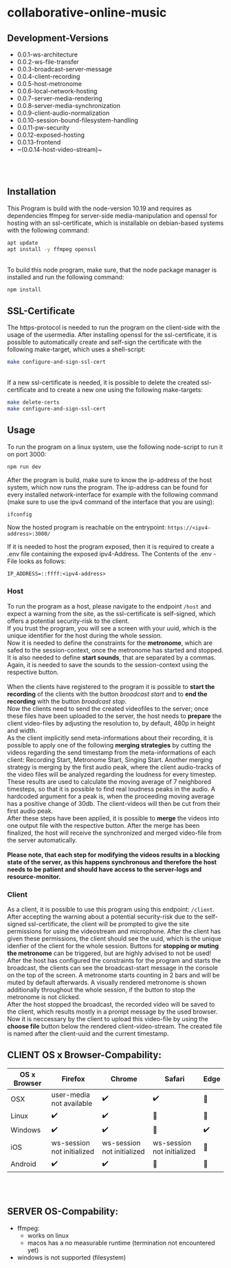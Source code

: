 # collaborative-online-music

## Development-Versions
* 0.0.1-ws-architecture
* 0.0.2-ws-file-transfer
* 0.0.3-broadcast-server-message
* 0.0.4-client-recording
* 0.0.5-host-metronome
* 0.0.6-local-network-hosting
* 0.0.7-server-media-rendering
* 0.0.8-server-media-synchronization
* 0.0.9-client-audio-normalization
* 0.0.10-session-bound-filesystem-handling
* 0.0.11-pw-security
* 0.0.12-exposed-hosting
* 0.0.13-frontend
* ~(0.0.14-host-video-stream)~

<br><br>

## Installation
This Program is build with the node-version 10.19 and requires as dependencies ffmpeg for server-side media-manipulation and openssl for hosting with an ssl-certificate, which is installable on debian-based systems with the following command:
```bash
apt update
apt install -y ffmpeg openssl
```
\
To build this node program, make sure, that the node package manager is installed and run the following command:
```bash
npm install
```

## SSL-Certificate
The https-protocol is needed to run the program on the client-side with the usage of the usermedia. After installing openssl for the ssl-certificate, it is possible to automatically create and self-sign the certificate with the following make-target, which uses a shell-script:
```bash
make configure-and-sign-ssl-cert
```
\
If a new ssl-certificate is needed, it is possible to delete the created ssl-certificate and to create a new one using the following make-targets:
```bash
make delete-certs
make configure-and-sign-ssl-cert
```

## Usage
To run the program on a linux system, use the following node-script to run it on port 3000:
```bash
npm run dev
```
After the program is build, make sure to know the ip-address of the host system, which now runs the program. The ip-address can be found for every installed network-interface for example with the following command (make sure to use the ipv4 command of the interface that you are using):
```bash
ifconfig
```
Now the hosted program is reachable on the entrypoint:
`https://<ipv4-address>:3000/`

If it is needed to host the program exposed, then it is required to create a .env file containing the exposed ipv4-Address.
The Contents of the .env -File looks as follows:
```
IP_ADDRESS=::ffff:<ipv4-address>
```

### Host
To run the program as a host, please navigate to the endpoint `/host` and expect a warning from the site, as the ssl-certificate is self-signed, which offers a potential security-risk to the client. \
If you trust the program, you will see a screen with your uuid, which is the unique identifier for the host during the whole session. \
Now it is needed to define the constraints for the **metronome**, which are safed to the session-context, once the metronome has started and stopped. It is also needed to define **start sounds**, that are separated by a commas. Again, it is needed to save the sounds to the session-context using the respective button. 
<br><br>
When the clients have registered to the program it is possible to **start the recording** of the clients with the button *broadcast start* and to **end the recording** with the button *broadcast stop*.\
Now the clients need to send the created videofiles to the server; once these files have been uploaded to the server, the host needs to **prepare** the client video-files by adjusting the resolution to, by default, 480p in height and width.\
As the client implicitly send meta-informations about their recording, it is possible to apply one of the following **merging strategies** by cutting the videos regarding the send timestamp from the meta-informations of each client: Recording Start, Metronome Start, Singing Start. Another merging strategy is merging by the first audio peak, where the client audio-tracks of the video files will be analyzed regarding the loudness for every timestep. These results are used to calculate the moving average of 7 neighbored timesteps, so that it is possible to find real loudness peaks in the audio. A hardcoded argument for a peak is, when the proceeding moving average has a positive change of 30db. The client-videos will then be cut from their first audio peak.\
After these steps have been applied, it is possible to **merge** the videos into one output file with the respective button. After the merge has been finalized, the host will receive the synchronized and merged video-file from the server automatically.
<br><br>
**Please note, that each step for modifying the videos results in a blocking state of the server, as this happens synchronous and therefore the host needs to be patient and should have access to the server-logs and resource-monitor.**

### Client
As a client, it is possible to use this program using this endpoint: `/client`.
After accepting the warning about a potential security-risk due to the self-signed ssl-certificate, the client will be prompted to give the site permissions for using the videostream and microphone. After the client has given these permissions, the client should see the uuid, which is the unique idenfier of the client for the whole session. Buttons for **stopping or muting the metronome** can be triggered, but are highly advised to not be used! \
After the host has configured the constraints for the program and starts the broadcast, the clients can see the broadcast-start message in the console on the top of the screen. A metronome starts counting in 2 bars and will be muted by default afterwards. A visually rendered metronome is shown additionally throughout the whole session, if the button to stop the metronome is not clicked. \
After the host stopped the broadcast, the recorded video will be saved to the client, which results mostly in a prompt message by the used browser. Now it is neccessary by the client to upload this video-file by using the **choose file** button below the rendered client-video-stream. The created file is named after the client-uuid and the current timestamp.


## CLIENT OS x Browser-Compability:
| OS x Browser  | Firefox     | Chrome| Safari    | Edge  |
| ---           | ---         | ---   | ---       | ---   |
| OSX            |  user-media not available | :heavy_check_mark: | :heavy_check_mark: | :radio_button: |
| Linux   | :heavy_check_mark:    | :heavy_check_mark: |  :radio_button: | :radio_button:|
| Windows | :heavy_check_mark: | :heavy_check_mark: | :radio_button: | :heavy_check_mark: | 
| iOS | ws-session not initialized  | ws-session not initialized | ws-session not initialized | :radio_button: |
| Android   | :heavy_check_mark: | :heavy_check_mark: | :radio_button: | :radio_button: |

<br><br>

## SERVER OS-Compability:
* ffmpeg:
    * works on linux
    * macos has a no measurable runtime (termination not encountered yet)
* windows is not supported (filesystem)